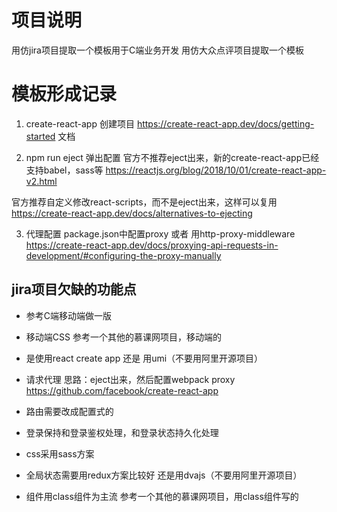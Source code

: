 

# 项目说明

用仿jira项目提取一个模板用于C端业务开发
用仿大众点评项目提取一个模板


# 模板形成记录
1. create-react-app 创建项目
  https://create-react-app.dev/docs/getting-started 文档

2. npm run eject 弹出配置
  官方不推荐eject出来，新的create-react-app已经支持babel，sass等
  https://reactjs.org/blog/2018/10/01/create-react-app-v2.html

  官方推荐自定义修改react-scripts，而不是eject出来，这样可以复用
  https://create-react-app.dev/docs/alternatives-to-ejecting

3. 代理配置
  package.json中配置proxy
  或者
  用http-proxy-middleware
  https://create-react-app.dev/docs/proxying-api-requests-in-development/#configuring-the-proxy-manually



## jira项目欠缺的功能点

* 参考C端移动端做一版

* 移动端CSS
  参考一个其他的慕课网项目，移动端的

* 是使用react create app 还是 用umi（不要用阿里开源项目）

* 请求代理
  思路：eject出来，然后配置webpack proxy
  https://github.com/facebook/create-react-app

* 路由需要改成配置式的

* 登录保持和登录鉴权处理，和登录状态持久化处理

* css采用sass方案

* 全局状态需要用redux方案比较好
  还是用dvajs（不要用阿里开源项目）

* 组件用class组件为主流
  参考一个其他的慕课网项目，用class组件写的

